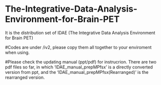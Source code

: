 # The-Integrative-Data-Analysis-Environment-for-Brain-PET
It is the distribution set of IDAE (The Integrative Data Analysis Environment for Brain PET) 

#Codes are under /iv2, please copy them all together to your enviroment when using.

#Please check the updating manual (ppt/pdf) for instrucrion. There are two pdf files so far, in which ‘IDAE_manual_prepMPfsx’ is a directly converted version from ppt, and the ‘IDAE_manual_prepMPfsx(Rearranged)’ is the rearranged version.


